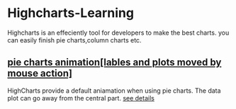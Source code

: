 Highcharts-Learning
===================

Highcharts  is an effeciently tool for developers to make the best charts. you can easily finish pie charts,column charts etc. 

## <a href="">pie charts animation[lables and plots moved by mouse action]</a>
HighCharts provide a default aniamation when using pie charts. The data plot can go away from the central part.
<a href="">see details</a>
